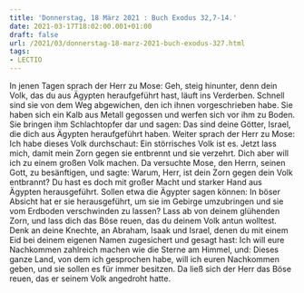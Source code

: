 ```yaml
---
title: 'Donnerstag, 18 März 2021 : Buch Exodus 32,7-14.'
date: 2021-03-17T18:02:00.001+01:00
draft: false
url: /2021/03/donnerstag-18-marz-2021-buch-exodus-327.html
tags: 
- LECTIO
---
```


In jenen Tagen sprach der Herr zu Mose: Geh, steig hinunter, denn dein Volk, das du aus Ägypten heraufgeführt hast, läuft ins Verderben. Schnell sind sie von dem Weg abgewichen, den ich ihnen vorgeschrieben habe. Sie haben sich ein Kalb aus Metall gegossen und werfen sich vor ihm zu Boden. Sie bringen ihm Schlachtopfer dar und sagen: Das sind deine Götter, Israel, die dich aus Ägypten heraufgeführt haben. Weiter sprach der Herr zu Mose: Ich habe dieses Volk durchschaut: Ein störrisches Volk ist es. Jetzt lass mich, damit mein Zorn gegen sie entbrennt und sie verzehrt. Dich aber will ich zu einem großen Volk machen. Da versuchte Mose, den Herrn, seinen Gott, zu besänftigen, und sagte: Warum, Herr, ist dein Zorn gegen dein Volk entbrannt? Du hast es doch mit großer Macht und starker Hand aus Ägypten herausgeführt. Sollen etwa die Ägypter sagen können: In böser Absicht hat er sie herausgeführt, um sie im Gebirge umzubringen und sie vom Erdboden verschwinden zu lassen? Lass ab von deinem glühenden Zorn, und lass dich das Böse reuen, das du deinem Volk antun wolltest. Denk an deine Knechte, an Abraham, Isaak und Israel, denen du mit einem Eid bei deinem eigenen Namen zugesichert und gesagt hast: Ich will eure Nachkommen zahlreich machen wie die Sterne am Himmel, und: Dieses ganze Land, von dem ich gesprochen habe, will ich euren Nachkommen geben, und sie sollen es für immer besitzen. Da ließ sich der Herr das Böse reuen, das er seinem Volk angedroht hatte.